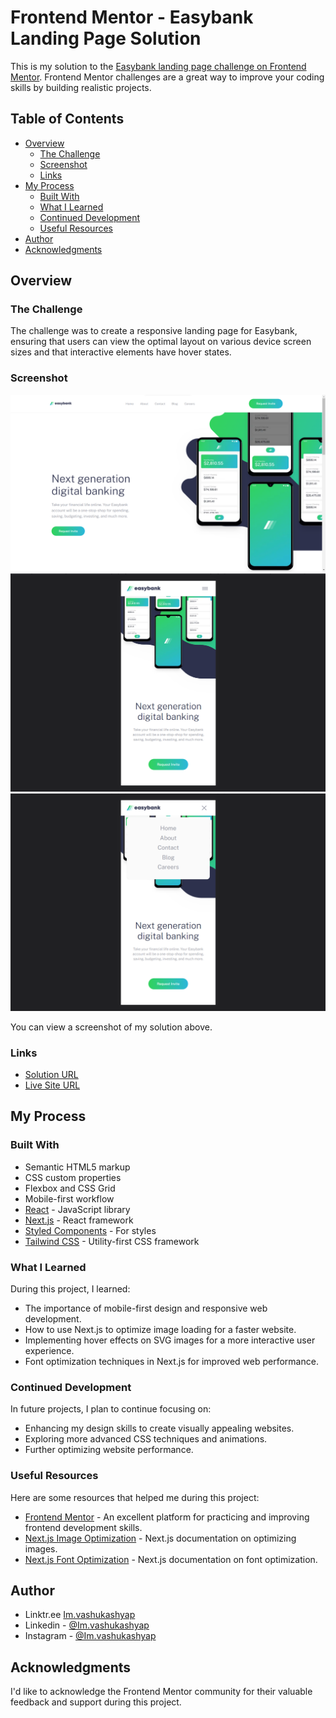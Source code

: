 # Frontend Mentor - Easybank Landing Page Solution

This is my solution to the [Easybank landing page challenge on Frontend Mentor](https://www.frontendmentor.io/challenges/easybank-landing-page-WaUhkoDN). Frontend Mentor challenges are a great way to improve your coding skills by building realistic projects.

## Table of Contents

- [Overview](#overview)
  - [The Challenge](#the-challenge)
  - [Screenshot](#screenshot)
  - [Links](#links)
- [My Process](#my-process)
  - [Built With](#built-with)
  - [What I Learned](#what-i-learned)
  - [Continued Development](#continued-development)
  - [Useful Resources](#useful-resources)
- [Author](#author)
- [Acknowledgments](#acknowledgments)

## Overview

### The Challenge

The challenge was to create a responsive landing page for Easybank, ensuring that users can view the optimal layout on various device screen sizes and that interactive elements have hover states.

### Screenshot

![Desktop](./public/desktop.png)
![Mobile](./public/mobile.png)
![Mobile-Menu](./public/mobile-menu.png)

You can view a screenshot of my solution above.

### Links

- [Solution URL](https://github.com/vashu-kashyap/Frontend-Mentor-Easybank-Landing-Page-Solution)
- [Live Site URL](https://easy-bank-next-js-tailwind-css.netlify.app/)

## My Process

### Built With

- Semantic HTML5 markup
- CSS custom properties
- Flexbox and CSS Grid
- Mobile-first workflow
- [React](https://reactjs.org/) - JavaScript library
- [Next.js](https://nextjs.org/) - React framework
- [Styled Components](https://styled-components.com/) - For styles
- [Tailwind CSS](https://tailwindcss.com/) - Utility-first CSS framework

### What I Learned

During this project, I learned:

- The importance of mobile-first design and responsive web development.
- How to use Next.js to optimize image loading for a faster website.
- Implementing hover effects on SVG images for a more interactive user experience.
- Font optimization techniques in Next.js for improved web performance.

### Continued Development

In future projects, I plan to continue focusing on:

- Enhancing my design skills to create visually appealing websites.
- Exploring more advanced CSS techniques and animations.
- Further optimizing website performance.

### Useful Resources

Here are some resources that helped me during this project:

- [Frontend Mentor](https://www.frontendmentor.io) - An excellent platform for practicing and improving frontend development skills.
- [Next.js Image Optimization](https://nextjs.org/docs/basic-features/image-optimization) - Next.js documentation on optimizing images.
- [Next.js Font Optimization](https://nextjs.org/docs/advanced-features/font-optimization) - Next.js documentation on font optimization.

## Author

- Linktr.ee [Im.vashukashyap](https://linktr.ee/Im.vashukashyap)
- Linkedin - [@Im.vashukashyap](https://www.linkedin.com/in/im-vashukashyap/)
- Instagram - [@Im.vashukashyap](https://www.instagram.com/im.vashukashyap/)

## Acknowledgments

I'd like to acknowledge the Frontend Mentor community for their valuable feedback and support during this project.
